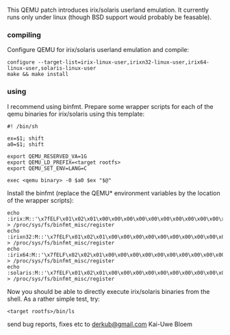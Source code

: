 This QEMU patch introduces irix/solaris userland emulation. It currently runs
only under linux (though BSD support would probably be feasable).

### compiling

Configure QEMU for irix/solaris userland emulation and compile:

```
configure --target-list=irix-linux-user,irixn32-linux-user,irix64-linux-user,solaris-linux-user
make && make install
```

### using

I recommend using binfmt. Prepare some wrapper scripts for each of the qemu
binaries for irix/solaris using this template:

```
#! /bin/sh

ex=$1; shift
a0=$1; shift

export QEMU_RESERVED_VA=1G
export QEMU_LD_PREFIX=<target rootfs>
export QEMU_SET_ENV=LANG=C

exec <qemu binary> -0 $a0 $ex "$@"
```

Install the binfmt (replace the QEMU* environment variables by the location of
the wrapper scripts):

```
echo :irix:M::'\x7fELF\x01\x02\x01\x00\x00\x00\x00\x00\x00\x00\x00\x00\x00\x02\x00\x08\x00\x00\x00\x01\x00\x00\x00\x00\x00\x00\x00\x00\x00\x00\x00\x00\x00':'\xff\xff\xff\xff\xff\xff\xff\x00\xff\xff\xff\xff\xff\xff\xff\xff\xff\xfe\xff\xff\xff\xff\xff\xff\x00\x00\x00\x00\x00\x00\x00\x00\x00\x00\x00\x00\xef':${QEMUIRIX32}:P > /proc/sys/fs/binfmt_misc/register
echo :irixn32:M::'\x7fELF\x01\x02\x01\x00\x00\x00\x00\x00\x00\x00\x00\x00\x00\x02\x00\x08\x00\x00\x00\x01\x00\x00\x00\x00\x00\x00\x00\x00\x00\x00\x00\x00\x20':'\xff\xff\xff\xff\xff\xff\xff\x00\xff\xff\xff\xff\xff\xff\xff\xff\xff\xfe\xff\xff\xff\xff\xff\xff\x00\x00\x00\x00\x00\x00\x00\x00\x00\x00\x00\x00\xef':${QEMUIRIXN32}:P > /proc/sys/fs/binfmt_misc/register
echo :irix64:M::'\x7fELF\x02\x02\x01\x00\x00\x00\x00\x00\x00\x00\x00\x00\x00\x02\x00\x08':'\xff\xff\xff\xff\xff\xff\xff\x00\xff\xff\xff\xff\xff\xff\xff\xff\xff\xfe\xff\xff':${QEMUIRIX64}:P > /proc/sys/fs/binfmt_misc/register
echo :solaris:M::'\x7fELF\x01\x02\x01\x00\x00\x00\x00\x00\x00\x00\x00\x00\x00\x02\x00\x02':'\xff\xff\xff\xff\xff\xff\xff\x00\xff\xff\xff\xff\xff\xff\xff\xff\xff\xfe\xff\xff':${QEMUSOLARIS32}:P > /proc/sys/fs/binfmt_misc/register
```

Now you should be able to directly execute irix/solaris binaries from the shell.
As a rather simple test, try:

```
<target rootfs>/bin/ls
```

send bug reports, fixes etc to <derkub@gmail.com>
Kai-Uwe Bloem
